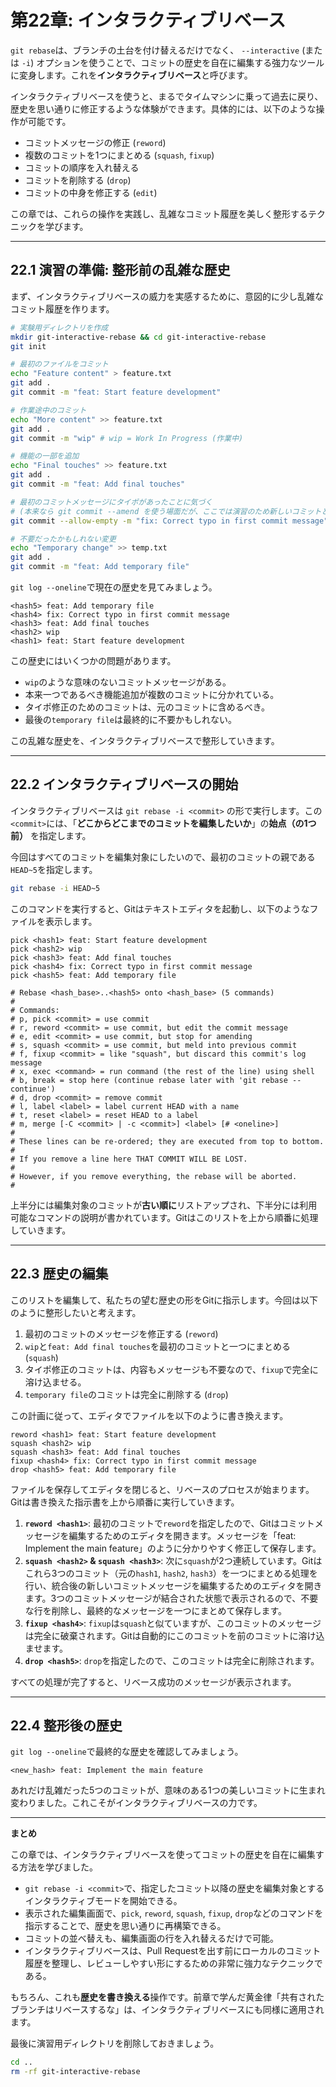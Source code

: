 # 第22章: インタラクティブリベース

`git rebase`は、ブランチの土台を付け替えるだけでなく、 `--interactive` (または `-i`) オプションを使うことで、コミットの歴史を自在に編集する強力なツールに変身します。これを**インタラクティブリベース**と呼びます。

インタラクティブリベースを使うと、まるでタイムマシンに乗って過去に戻り、歴史を思い通りに修正するような体験ができます。具体的には、以下のような操作が可能です。

-   コミットメッセージの修正 (`reword`)
-   複数のコミットを1つにまとめる (`squash`, `fixup`)
-   コミットの順序を入れ替える
-   コミットを削除する (`drop`)
-   コミットの中身を修正する (`edit`)

この章では、これらの操作を実践し、乱雑なコミット履歴を美しく整形するテクニックを学びます。

---
## 22.1 演習の準備: 整形前の乱雑な歴史

まず、インタラクティブリベースの威力を実感するために、意図的に少し乱雑なコミット履歴を作ります。

```bash
# 実験用ディレクトリを作成
mkdir git-interactive-rebase && cd git-interactive-rebase
git init

# 最初のファイルをコミット
echo "Feature content" > feature.txt
git add .
git commit -m "feat: Start feature development"

# 作業途中のコミット
echo "More content" >> feature.txt
git add .
git commit -m "wip" # wip = Work In Progress (作業中)

# 機能の一部を追加
echo "Final touches" >> feature.txt
git add .
git commit -m "feat: Add final touches"

# 最初のコミットメッセージにタイポがあったことに気づく
# (本来なら git commit --amend を使う場面だが、ここでは演習のため新しいコミットとする)
git commit --allow-empty -m "fix: Correct typo in first commit message"

# 不要だったかもしれない変更
echo "Temporary change" >> temp.txt
git add .
git commit -m "feat: Add temporary file"
```

`git log --oneline`で現在の歴史を見てみましょう。
```
<hash5> feat: Add temporary file
<hash4> fix: Correct typo in first commit message
<hash3> feat: Add final touches
<hash2> wip
<hash1> feat: Start feature development
```
この歴史にはいくつかの問題があります。
-   `wip`のような意味のないコミットメッセージがある。
-   本来一つであるべき機能追加が複数のコミットに分かれている。
-   タイポ修正のためのコミットは、元のコミットに含めるべき。
-   最後の`temporary file`は最終的に不要かもしれない。

この乱雑な歴史を、インタラクティブリベースで整形していきます。

---
## 22.2 インタラクティブリベースの開始

インタラクティブリベースは `git rebase -i <commit>` の形で実行します。この`<commit>`には、「**どこからどこまでのコミットを編集したいか**」の**始点（の1つ前）** を指定します。

今回はすべてのコミットを編集対象にしたいので、最初のコミットの親である`HEAD~5`を指定します。
```bash
git rebase -i HEAD~5
```
このコマンドを実行すると、Gitはテキストエディタを起動し、以下のようなファイルを表示します。

```
pick <hash1> feat: Start feature development
pick <hash2> wip
pick <hash3> feat: Add final touches
pick <hash4> fix: Correct typo in first commit message
pick <hash5> feat: Add temporary file

# Rebase <hash_base>..<hash5> onto <hash_base> (5 commands)
#
# Commands:
# p, pick <commit> = use commit
# r, reword <commit> = use commit, but edit the commit message
# e, edit <commit> = use commit, but stop for amending
# s, squash <commit> = use commit, but meld into previous commit
# f, fixup <commit> = like "squash", but discard this commit's log message
# x, exec <command> = run command (the rest of the line) using shell
# b, break = stop here (continue rebase later with 'git rebase --continue')
# d, drop <commit> = remove commit
# l, label <label> = label current HEAD with a name
# t, reset <label> = reset HEAD to a label
# m, merge [-C <commit> | -c <commit>] <label> [# <oneline>]
#
# These lines can be re-ordered; they are executed from top to bottom.
#
# If you remove a line here THAT COMMIT WILL BE LOST.
#
# However, if you remove everything, the rebase will be aborted.
#
```
上半分には編集対象のコミットが**古い順に**リストアップされ、下半分には利用可能なコマンドの説明が書かれています。Gitはこのリストを上から順番に処理していきます。

---
## 22.3 歴史の編集

このリストを編集して、私たちの望む歴史の形をGitに指示します。今回は以下のように整形したいと考えます。
1.  最初のコミットのメッセージを修正する (`reword`)
2.  `wip`と`feat: Add final touches`を最初のコミットと一つにまとめる (`squash`)
3.  タイポ修正のコミットは、内容もメッセージも不要なので、`fixup`で完全に溶け込ませる。
4.  `temporary file`のコミットは完全に削除する (`drop`)

この計画に従って、エディタでファイルを以下のように書き換えます。

```
reword <hash1> feat: Start feature development
squash <hash2> wip
squash <hash3> feat: Add final touches
fixup <hash4> fix: Correct typo in first commit message
drop <hash5> feat: Add temporary file
```
ファイルを保存してエディタを閉じると、リベースのプロセスが始まります。Gitは書き換えた指示書を上から順番に実行していきます。

1.  **`reword <hash1>`**: 最初のコミットで`reword`を指定したので、Gitはコミットメッセージを編集するためのエディタを開きます。メッセージを「feat: Implement the main feature」のように分かりやすく修正して保存します。
2.  **`squash <hash2>` & `squash <hash3>`**: 次に`squash`が2つ連続しています。Gitはこれら3つのコミット（元の`hash1`, `hash2`, `hash3`）を一つにまとめる処理を行い、統合後の新しいコミットメッセージを編集するためのエディタを開きます。3つのコミットメッセージが結合された状態で表示されるので、不要な行を削除し、最終的なメッセージを一つにまとめて保存します。
3.  **`fixup <hash4>`**: `fixup`は`squash`と似ていますが、このコミットのメッセージは完全に破棄されます。Gitは自動的にこのコミットを前のコミットに溶け込ませます。
4.  **`drop <hash5>`**: `drop`を指定したので、このコミットは完全に削除されます。

すべての処理が完了すると、リベース成功のメッセージが表示されます。

---
## 22.4 整形後の歴史

`git log --oneline`で最終的な歴史を確認してみましょう。
```
<new_hash> feat: Implement the main feature
```
あれだけ乱雑だった5つのコミットが、意味のある1つの美しいコミットに生まれ変わりました。これこそがインタラクティブリベースの力です。

---
**まとめ**

この章では、インタラクティブリベースを使ってコミットの歴史を自在に編集する方法を学びました。

-   `git rebase -i <commit>`で、指定したコミット以降の歴史を編集対象とするインタラクティブモードを開始できる。
-   表示された編集画面で、`pick`, `reword`, `squash`, `fixup`, `drop`などのコマンドを指示することで、歴史を思い通りに再構築できる。
-   コミットの並べ替えも、編集画面の行を入れ替えるだけで可能。
-   インタラクティブリベースは、Pull Requestを出す前にローカルのコミット履歴を整理し、レビューしやすい形にするための非常に強力なテクニックである。

もちろん、これも**歴史を書き換える**操作です。前章で学んだ黄金律「共有されたブランチはリベースするな」は、インタラクティブリベースにも同様に適用されます。

最後に演習用ディレクトリを削除しておきましょう。
```bash
cd ..
rm -rf git-interactive-rebase
```
